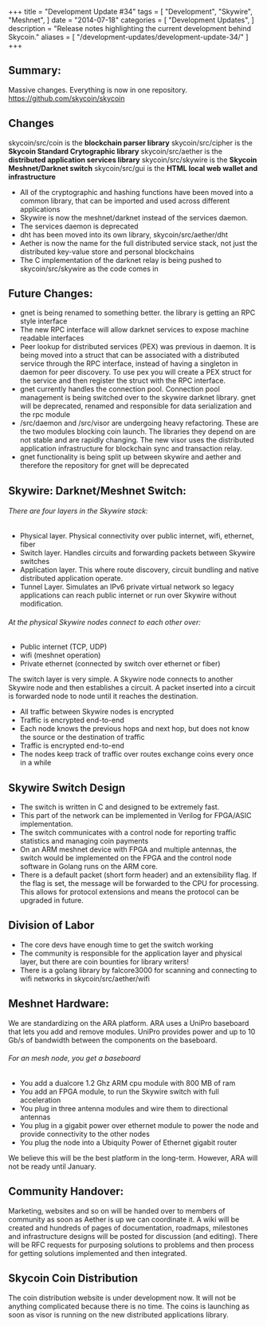 +++
title = "Development Update #34"
tags = [
    "Development",
    "Skywire",
    "Meshnet",
]
date = "2014-07-18"
categories = [
    "Development Updates",
]
description = "Release notes highlighting the current development behind Skycoin."
aliases = [
	"/development-updates/development-update-34/"
]
+++

## Summary:

Massive changes. Everything is now in one repository. https://github.com/skycoin/skycoin

## Changes

skycoin/src/coin is the **blockchain parser library**
skycoin/src/cipher is the **Skycoin Standard Crytographic library**
skycoin/src/aether is the **distributed application services library**
skycoin/src/skywire is the **Skycoin Meshnet/Darknet switch**
skycoin/src/gui is the **HTML local web wallet and infrastructure**

- All of the cryptographic and hashing functions have been moved into a common library, that can be imported and used across different applications
- Skywire is now the meshnet/darknet instead of the services daemon.
- The services daemon is deprecated
- dht has been moved into its own library, skycoin/src/aether/dht
- Aether is now the name for the full distributed service stack, not just the distributed key-value store and personal blockchains
- The C implementation of the darknet relay is being pushed to skycoin/src/skywire as the code comes in

## Future Changes:

- gnet is being renamed to something better. the library is getting an RPC style interface
- The new RPC interface will allow darknet services to expose machine readable interfaces
- Peer lookup for distributed services (PEX) was previous in daemon. It is being moved into a struct that can be associated with a distributed service through the RPC interface, instead of having a singleton in daemon for peer discovery. To use pex you will create a PEX struct for the service and then register the struct with the RPC interface.
- gnet currently handles the connection pool. Connection pool management is being switched over to the skywire darknet library. gnet will be deprecated, renamed and responsible for data serialization and the rpc module
- /src/daemon and /src/visor are undergoing heavy refactoring. These are the two modules blocking coin launch. The libraries they depend on are not stable and are rapidly changing. The new visor uses the distributed application infrastructure for blockchain sync and transaction relay.
- gnet functionality is being split up between skywire and aether and therefore the repository for gnet will be deprecated

## Skywire: Darknet/Meshnet Switch:

###### There are four layers in the Skywire stack:
- Physical layer. Physical connectivity over public internet, wifi, ethernet, fiber
- Switch layer. Handles circuits and forwarding packets between Skywire switches
- Application layer. This where route discovery, circuit bundling and native distributed application operate.
- Tunnel Layer. Simulates an IPv6 private virtual network so legacy applications can reach public internet or run over Skywire without modification.

###### At the physical Skywire nodes connect to each other over:
- Public internet (TCP, UDP)
- wifi (meshnet operation)
- Private ethernet (connected by switch over ethernet or fiber)

The switch layer is very simple. A Skywire node connects to another Skywire node and then establishes a circuit. A packet inserted into a circuit is forwarded node to node until it reaches the destination.

- All traffic between Skywire nodes is encrypted
- Traffic is encrypted end-to-end
- Each node knows the previous hops and next hop, but does not know the source or the destination of traffic
- Traffic is encrypted end-to-end
- The nodes keep track of traffic over routes exchange coins every once in a while

## Skywire Switch Design
- The switch is written in C and designed to be extremely fast.
- This part of the network can be implemented in Verilog for FPGA/ASIC implementation.
- The switch communicates with a control node for reporting traffic statistics and managing coin payments
- On an ARM meshnet device with FPGA and multiple antennas, the switch would be implemented on the FPGA and the control node software in Golang runs on the ARM core.
- There is a default packet (short form header) and an extensibility flag. If the flag is set, the message will be forwarded to the CPU for processing. This allows for protocol extensions and means the protocol can be upgraded in future.

## Division of Labor
- The core devs have enough time to get the switch working
- The community is responsible for the application layer and physical layer, but there are coin bounties for library writers!
- There is a golang library by falcore3000 for scanning and connecting to wifi networks in skycoin/src/aether/wifi

## Meshnet Hardware:

We are standardizing on the ARA platform. ARA uses a UniPro baseboard that lets you add and remove modules.  UniPro provides power and up to 10 Gb/s of bandwidth between the components on the baseboard.

###### For an mesh node, you get a baseboard
- You add a dualcore 1.2 Ghz ARM cpu module with 800 MB of ram
- You add an FPGA module, to run the Skywire switch with full acceleration
- You plug in three antenna modules and wire them to directional antennas
- You plug in a gigabit power over ethernet module to power the node and provide connectivity to the other nodes
- You plug the node into a Ubiquity Power of Ethernet gigabit router

We believe this will be the best platform in the long-term. However, ARA will not be ready until January.

## Community Handover:

Marketing, websites and so on will be handed over to members of community as soon as Aether is up we can coordinate it. A wiki will be created and hundreds of pages of documentation, roadmaps, milestones and infrastructure designs will be posted for discussion (and editing). There will be RFC requests for purposing solutions to problems and then process for getting solutions implemented and then integrated.

## Skycoin Coin Distribution

The coin distribution website is under development now. It will not be anything complicated because there is no time. The coins is launching as soon as visor is running on the new distributed applications library.

